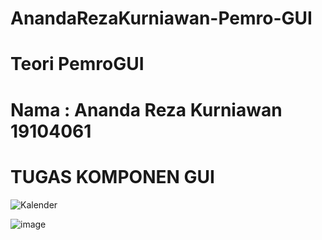 # AnandaRezaKurniawan-Pemro-GUI

# Teori PemroGUI
# Nama : Ananda Reza Kurniawan 19104061
# TUGAS KOMPONEN GUI

![Kalender](https://user-images.githubusercontent.com/72422050/114384654-337cbd00-9bb9-11eb-96ab-55b252ae2853.png)

![image](https://user-images.githubusercontent.com/72422050/114386104-fadde300-9bba-11eb-8340-da08791b4f67.png)
